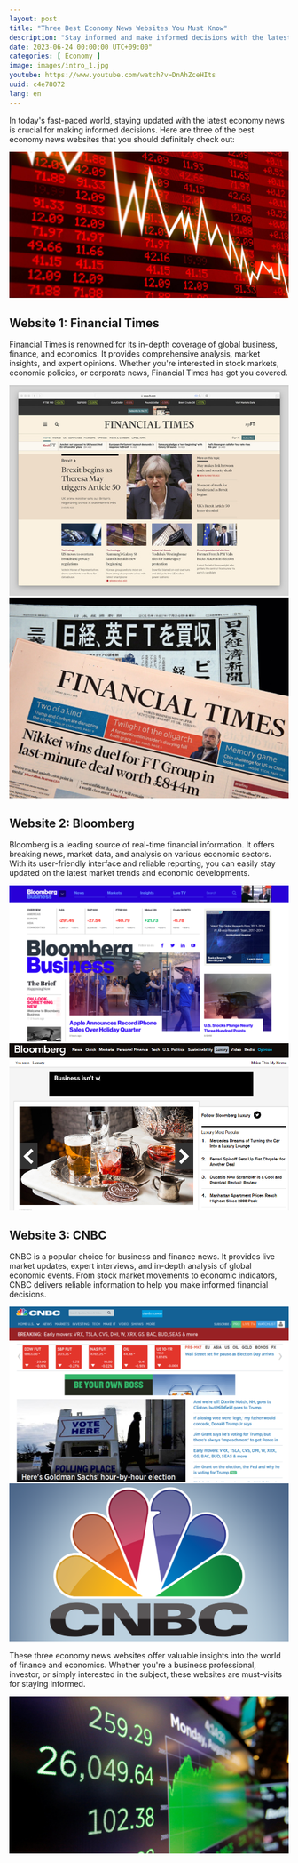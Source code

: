 ```yaml
---
layout: post
title: "Three Best Economy News Websites You Must Know"
description: "Stay informed and make informed decisions with the latest economy news from the best sources. Discover three top economy news websites that you must know. Get comprehensive coverage and expert analysis from #FinancialTimes. Stay updated on real-time financial information and market trends with #Bloomberg. Access live market updates and in-depth analysis from #CNBC. These websites provide valuable insights for business professionals, investors, and anyone interested in finance and economics. #EconomyNews #FinancialInformation #MarketAnalysis #StayInformed"
date: 2023-06-24 00:00:00 UTC+09:00"
categories: [ Economy ]
image: images/intro_1.jpg
youtube: https://www.youtube.com/watch?v=DnAhZceHIts
uuid: c4e78072
lang: en
---
```


In today's fast-paced world, staying updated with the latest economy news is crucial for making informed decisions. Here are three of the best economy news websites that you should definitely check out:

![hide](images/intro_1.jpg)


## Website 1: Financial Times
Financial Times is renowned for its in-depth coverage of global business, finance, and economics. It provides comprehensive analysis, market insights, and expert opinions. Whether you're interested in stock markets, economic policies, or corporate news, Financial Times has got you covered.

![](images/main1_1.jpeg)
![](images/main1_2.jpg)


## Website 2: Bloomberg
Bloomberg is a leading source of real-time financial information. It offers breaking news, market data, and analysis on various economic sectors. With its user-friendly interface and reliable reporting, you can easily stay updated on the latest market trends and economic developments.

![](images/main2_2.png)
![](images/main2_3.png)


## Website 3: CNBC
CNBC is a popular choice for business and finance news. It provides live market updates, expert interviews, and in-depth analysis of global economic events. From stock market movements to economic indicators, CNBC delivers reliable information to help you make informed financial decisions.

![](images/main3_1.png)
![](images/main3_3.png)




These three economy news websites offer valuable insights into the world of finance and economics. Whether you're a business professional, investor, or simply interested in the subject, these websites are must-visits for staying informed.

![](images/intro_4.jpg)